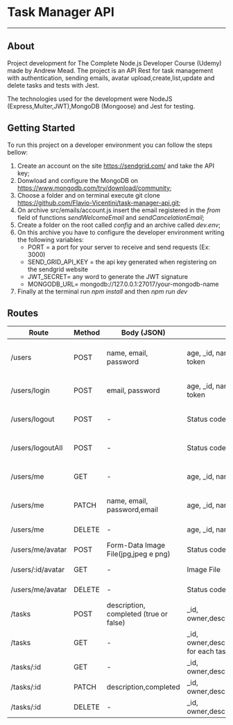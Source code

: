 <h1>Task Manager API</h1>

---

<h2>About</h2>
<p>Project development for The Complete Node.js Developer Course (Udemy) made by Andrew Mead. The project is an API Rest for task management with authentication, sending emails, avatar upload,create,list,update and delete tasks and tests with Jest.</p>
<p>The technologies used for the development were NodeJS (Express,Multer,JWT),MongoDB (Mongoose) and Jest for testing.</p>



<h2>Getting Started</h2>
<p>To run this project on a developer environment you can follow the steps bellow:</p>

1. Create an account on the site https://sendgrid.com/ and take the API key;
2. Donwload and configure the MongoDB on https://www.mongodb.com/try/download/community;
3. Choose a folder and on terminal execute git clone https://github.com/Flavio-Vicentini/task-manager-api.git;
4. On archive src/emails/account.js insert the email registered in the *from* field of functions *sendWelcomeEmail* and *sendCancelationEmail*;
5. Create a folder on the root called *config* and an archive called *dev.env*;
6. On this archive you have to configure the developer environment writing the following variables:
    * PORT = a port for your server to receive and send requests (Ex: 3000)  
    * SEND_GRID_API_KEY = the api key generated when registering on the sendgrid website
    * JWT_SECRET= any word to generate the JWT signature
    * MONGODB_URL= mongodb://127.0.0.1:27017/your-mongodb-name
7. Finally at the terminal run *npm install* and then *npm run dev*

<h2>Routes</h2>

Route         | Method   |  Body (JSON)              |     Response                                                |      Functionality
------        | -------  |  ----                     |     --------                                                |      --------
/users        |  POST    | name, email, password     |     age, _id, name, email, createdAt, updatedAt, token      |      Create the new user if doesn't exists.
/users/login  |  POST    | email, password           |     age, _id, name, email, createdAt, updatedAt, token      |      Logs the user on server.
/users/logout  |  POST    |              -           |                  Status code 200                            |      Logouts the user on server.
/users/logoutAll  |  POST    |              -        |                  Status code 200                            |      Logouts all user clients on server.
/users/me  |  GET    |              -                |                age, _id, name, email, createdAt, updatedAt  |      Return all user profile information.
/users/me  |  PATCH    |  name, email, password,email      |          age, _id, name, email, createdAt, updatedAt  |      Update all user profile information.
/users/me  |  DELETE    |  -                         |          age, _id, name, email, createdAt, updatedAt        |      Delete user profile.
/users/me/avatar  |  POST    |  Form-Data Image File(jpg,jpeg e png)      |          Status code 200               |      Upload user avatar.
/users/:id/avatar  |  GET    |  -      |          Image File                                                       |      Return user avatar.
/users/me/avatar  |  DELETE    |  -                          |          Status code 200                            |      Delete user avatar.
/tasks  |  POST    |  description, completed (true or false)   |  _id, owner,description,completed,createdAt,updateAt |   Create a new user task.
/tasks  |  GET    |  -                      |  _id, owner,description,completed,createdAt,updateAt for each task    |     List all user tasks.
/tasks/:id  |  GET    |  -                      |  _id, owner,description,completed,createdAt,updateAt              |     List task by id.
/tasks/:id  |  PATCH    |  description,completed   |  _id, owner,description,completed,createdAt,updateAt           |     Update task by id.
/tasks/:id  |  DELETE    |  -                    |  _id, owner,description,completed,createdAt,updateAt           |       Delete task by id.
